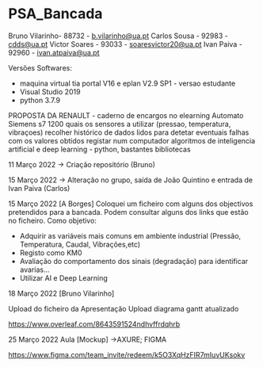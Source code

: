 # PSA_Bancada

Bruno Vilarinho- 88732 - b.vilarinho@ua.pt
Carlos Sousa - 92983 - cdds@ua.pt
Victor Soares - 93033 - soaresvictor20@ua.pt
Ivan Paiva - 92960 - ivan.atpaiva@ua.pt

Versões Softwares:
- maquina virtual tia portal V16 e   eplan V2.9 SP1 - versao estudante
- Visual Studio 2019
- python 3.7.9

PROPOSTA DA RENAULT - caderno de encargos no elearning
Automato Siemens s7 1200
quais os sensores a utilizar (pressao, temperatura, vibraçoes)
recolher histórico de dados lidos para detetar eventuais falhas
com os valores obtidos registar num computador 
algoritmos de inteligencia artificial e deep learning - python, bastantes bibliotecas 

11 Março 2022
-> Criação repositório (Bruno)

15 Março 2022
-> Alteração no grupo, saída de João Quintino e entrada de Ivan Paiva (Carlos)

15 Março 2022
[A Borges] 
Coloquei um ficheiro com alguns dos objectivos pretendidos para a bancada.
Podem consultar alguns dos links que estão no ficheiro.
Como objetivo:
  - Adquirir as variáveis mais comuns em ambiente industrial (Pressão, Temperatura, Caudal, Vibrações,etc) 
  - Registo como KM0
  - Avaliação do comportamento dos sinais (degradação) para identificar avarias...
  - Utilizar AI e Deep Learning

18 Março 2022 [Bruno Vilarinho]

Upload do ficheiro da Apresentação 
Upload diagrama gantt atualizado

https://www.overleaf.com/8643591524ndhvffrdqhrb

25 Março 2022 Aula 
[Mockup] ->AXURE; FIGMA

https://www.figma.com/team_invite/redeem/k5O3XqHzFIR7mIuvUKsokv





